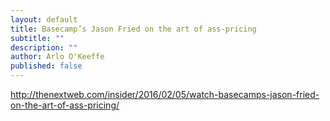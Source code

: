 ```yaml
---
layout: default
title: Basecamp’s Jason Fried on the art of ass-pricing
subtitle: ""
description: ""
author: Arlo O'Keeffe
published: false
---
```


http://thenextweb.com/insider/2016/02/05/watch-basecamps-jason-fried-on-the-art-of-ass-pricing/
